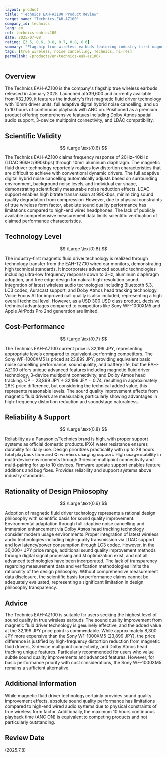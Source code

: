 ```yaml
---
layout: product
title: "Technics EAH-AZ100 Product Review"
target_name: "Technics-EAH-AZ100"
company_id: technics
lang: en
ref: technics-eah-az100
date: 2025-07-08
rating: [3.5, 0.6, 0.8, 0.7, 0.8, 0.6]
summary: "Flagship true wireless earbuds featuring industry-first magnetic fluid driver technology"
tags: [true wireless, noise cancelling, Technics, hi-res]
permalink: /products/en/technics-eah-az100/
---
```


## Overview

The Technics EAH-AZ100 is the company's flagship true wireless earbuds released in January 2025. Launched at ¥39,600 and currently available from ¥32,199, it features the industry's first magnetic fluid driver technology with 10mm driver units, full adaptive digital hybrid noise cancelling, and up to 10 hours of continuous playback with ANC on. Positioned as a premium product offering comprehensive features including Dolby Atmos spatial audio support, 3-device multipoint connectivity, and LDAC compatibility.

## Scientific Validity

$$ \Large \text{0.6} $$

The Technics EAH-AZ100 claims frequency response of 20Hz-40kHz (LDAC 96kHz/990kbps) through 10mm aluminum diaphragm. The magnetic fluid driver technology reportedly realizes low distortion characteristics that are difficult to achieve with conventional dynamic drivers. The full adaptive digital hybrid noise cancelling automatically adjusts based on surrounding environment, background noise levels, and individual ear shape, demonstrating scientifically measurable noise reduction effects. LDAC support enables high bitrate transmission at 990kbps, minimizing sound quality degradation from compression. However, due to physical constraints of true wireless form factor, absolute sound quality performance has limitations compared to high-end wired headphones. The lack of publicly available comprehensive measurement data limits scientific verification of claimed performance characteristics.

## Technology Level

$$ \Large \text{0.8} $$

The industry-first magnetic fluid driver technology is realized through technology transfer from the EAH-TZ700 wired ear monitors, demonstrating high technical standards. It incorporates advanced acoustic technologies including ultra-low frequency response down to 3Hz, aluminum diaphragm adoption, and free edge design for natural high-resolution sound. Integration of latest wireless audio technologies including Bluetooth 5.3, LC3 codec, Auracast support, and Dolby Atmos head tracking technology. Voice Focus AI for improved call quality is also included, representing a high overall technical level. However, as a USD 300 USD class product, decisive technical advantages compared to competitors like Sony WF-1000XM5 and Apple AirPods Pro 2nd generation are limited.

## Cost-Performance

$$ \Large \text{0.7} $$

The Technics EAH-AZ100 current price is 32,199 JPY, representing appropriate levels compared to equivalent-performing competitors. The Sony WF-1000XM5 is priced at 23,899 JPY, providing equivalent basic noise cancelling performance, sound quality, and battery life, but the EAH-AZ100 offers unique advanced features including magnetic fluid driver technology, 3-device multipoint connectivity, and Dolby Atmos head tracking. CP = 23,899 JPY ÷ 32,199 JPY = 0.74, resulting in approximately 26% price difference, but considering the technical added value, this represents reasonable levels. The sound quality improvement effects from magnetic fluid drivers are measurable, particularly showing advantages in high-frequency distortion reduction and soundstage naturalness.

## Reliability & Support

$$ \Large \text{0.8} $$

Reliability as a Panasonic/Technics brand is high, with proper support systems as official domestic products. IPX4 water resistance ensures durability for daily use. Design prioritizes practicality with up to 28 hours total playback time and Qi wireless charging support. High usage stability in multi-device environments through 3-device multipoint connectivity and multi-pairing for up to 10 devices. Firmware update support enables feature additions and bug fixes. Provides reliability and support systems above industry standards.

## Rationality of Design Philosophy

$$ \Large \text{0.6} $$

Adoption of magnetic fluid driver technology represents a rational design philosophy with scientific basis for sound quality improvement. Environmental adaptation through full adaptive noise cancelling and immersion enhancement via Dolby Atmos head tracking technology consider modern usage environments. Proper integration of latest wireless audio technologies including high-quality transmission via LDAC support and low latency/power consumption through LC3 codec. However, in the 30,000+ JPY price range, additional sound quality improvement methods through digital signal processing and AI optimization exist, and not all advanced technologies have been incorporated. The lack of transparency regarding measurement data and verification methodologies limits the rationality of the design philosophy. Without comprehensive measurement data disclosure, the scientific basis for performance claims cannot be adequately evaluated, representing a significant limitation in design philosophy transparency.

## Advice

The Technics EAH-AZ100 is suitable for users seeking the highest level of sound quality in true wireless earbuds. The sound quality improvement from magnetic fluid driver technology is genuinely effective, and the added value at the 32,199 JPY price point is commendable. While approximately 8,300 JPY more expensive than the Sony WF-1000XM5 (23,899 JPY), the price difference is justified by high-frequency distortion reduction from magnetic fluid drivers, 3-device multipoint connectivity, and Dolby Atmos head tracking unique features. Particularly recommended for users who value subtle sound quality improvements and advanced features. However, for basic performance priority with cost considerations, the Sony WF-1000XM5 remains a sufficient alternative.

## Additional Information

While magnetic fluid driver technology certainly provides sound quality improvement effects, absolute sound quality performance has limitations compared to high-end wired audio systems due to physical constraints of true wireless form factor. Additionally, the maximum 10 hours continuous playback time (ANC ON) is equivalent to competing products and not particularly outstanding.

## Review Date

(2025.7.8)